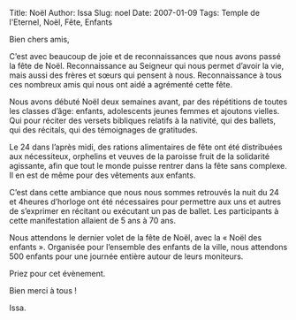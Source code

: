 Title: Noël
Author: Issa
Slug: noel
Date: 2007-01-09
Tags: Temple de l'Eternel, Noël, Fête, Enfants

Bien chers amis,

C’est avec beaucoup de joie et de reconnaissances que nous avons passé la fête
de Noël. Reconnaissance au Seigneur qui nous permet d’avoir la vie, mais aussi
des frères et sœurs qui pensent à nous. Reconnaissance à tous ces nombreux amis
qui nous ont aidé a agrémenté cette fête.

Nous avons débuté Noël deux semaines avant, par des répétitions de toutes les
classes d’âge: enfants, adolescents jeunes femmes et ajoutons vielles. Qui
pour réciter des versets bibliques relatifs à la nativité, qui des ballets, qui
des récitals, qui des témoignages de gratitudes.

Le 24 dans l’après midi, des rations alimentaires de fête ont été distribuées
aux nécessiteux, orphelins et veuves de la paroisse fruit de la solidarité
agissante, afin que tout le monde puisse rentrer dans la fête sans complexe. Il
en est de même pour des vêtements aux enfants.

C’est dans cette ambiance que nous nous sommes retrouvés la nuit du 24 et
4heures d’horloge ont été nécessaires pour permettre aux uns et autres de
s’exprimer en récitant ou exécutant un pas de ballet. Les participants à cette
manifestation allaient de 5 ans à 70 ans.

Nous attendons le dernier volet de la fête de Noël, avec la « Noël des enfants
». Organisée pour l’ensemble des enfants de la ville, nous attendons 500
enfants pour une journée entière autour de leurs moniteurs.

Priez pour cet évènement.

Bien merci à tous !

Issa.
